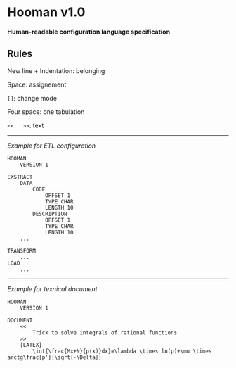 # Hooman v1.0

__Human-readable configuration language specification__

## Rules

New line + Indentation: belonging

Space: assignement

```[]```: change mode

Four space: one tabulation

```<<   >>```: text

---

_Example for ETL configuration_

```    
HOOMAN
    VERSION 1

EXSTRACT
    DATA
        CODE
            OFFSET 1
            TYPE CHAR
            LENGTH 10
        DESCRIPTION
            OFFSET 1
            TYPE CHAR
            LENGTH 10
    ...        
        
TRANSFORM
    ...
LOAD
    ...
```

---

_Example for texnical document_

```    
HOOMAN
    VERSION 1

DOCUMENT
    <<
        Trick to solve integrals of rational functions
    >>
    [LATEX]
        \int{\frac{Mx+N}{p(x)}dx}=\lambda \times ln(p)+\mu \times arctg\frac{p'}{\sqrt{-\Delta}}
```    
    

